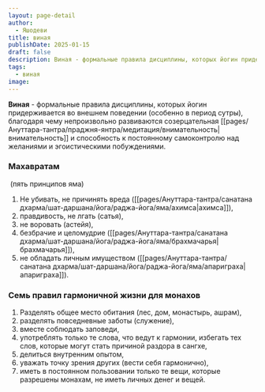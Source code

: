 ```yaml
---
layout: page-detail
author:
  - Яшодеви
title: виная
publishDate: 2025-01-15
draft: false
description: Виная - формальные правила дисциплины, которых йогин придерживается во внешнем поведении (особенно в период сутры), благодаря чему непроизвольно развиваются созерцательная внимательность и способность к постоянному самоконтролю над желаниями и эгоистическими побуждениями.
tags:
  - виная
image:
---
```

**Виная** - формальные правила дисциплины, которых йогин придерживается во внешнем поведении (особенно в период сутры), благодаря чему непроизвольно развиваются созерцательная [[pages/Ануттара-тантра/праджня-янтра/медитация/внимательность|внимательность]] и способность к постоянному самоконтролю над желаниями и эгоистическими побуждениями.

### Махавратам
 (пять принципов яма)

1. Не убивать, не причинять вреда ([[pages/Ануттара-тантра/санатана дхарма/шат-даршана/йога/раджа-йога/яма/ахимса|ахимса]]),
2. правдивость, не лгать (сатья),
3. не воровать (астейя),
4. безбрачие и целомудрие ([[pages/Ануттара-тантра/санатана дхарма/шат-даршана/йога/раджа-йога/яма/брахмачарья|брахмачарья]]),
5. не обладать личным имуществом ([[pages/Ануттара-тантра/санатана дхарма/шат-даршана/йога/раджа-йога/яма/апариграха|апариграха]]).

### Семь правил гармоничной жизни для монахов

1. Разделять общее место обитания (лес, дом, монастырь, ашрам),
2. разделять повседневные заботы (служение),
3. вместе соблюдать заповеди,
4. употреблять только те слова, что ведут к гармонии, избегать тех слов, которые могут стать причиной раздора в сангхе,
5. делиться внутренним опытом,
6. уважать точку зрения других (вести себя гармонично),
7. иметь в постоянном пользовании только те вещи, которые разрешены монахам, не иметь личных денег и вещей.
